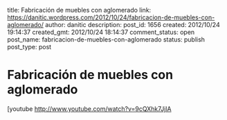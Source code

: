 title: Fabricación de muebles con aglomerado
link: https://danitic.wordpress.com/2012/10/24/fabricacion-de-muebles-con-aglomerado/
author: danitic
description: 
post_id: 1656
created: 2012/10/24 19:14:37
created_gmt: 2012/10/24 18:14:37
comment_status: open
post_name: fabricacion-de-muebles-con-aglomerado
status: publish
post_type: post

# Fabricación de muebles con aglomerado

[youtube http://www.youtube.com/watch?v=9cQXhk7JjlA